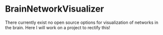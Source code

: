 # BrainNetworkVisualizer
There currently exist no open source options for visualization of networks in the brain. Here I will work on a project to rectify this!
